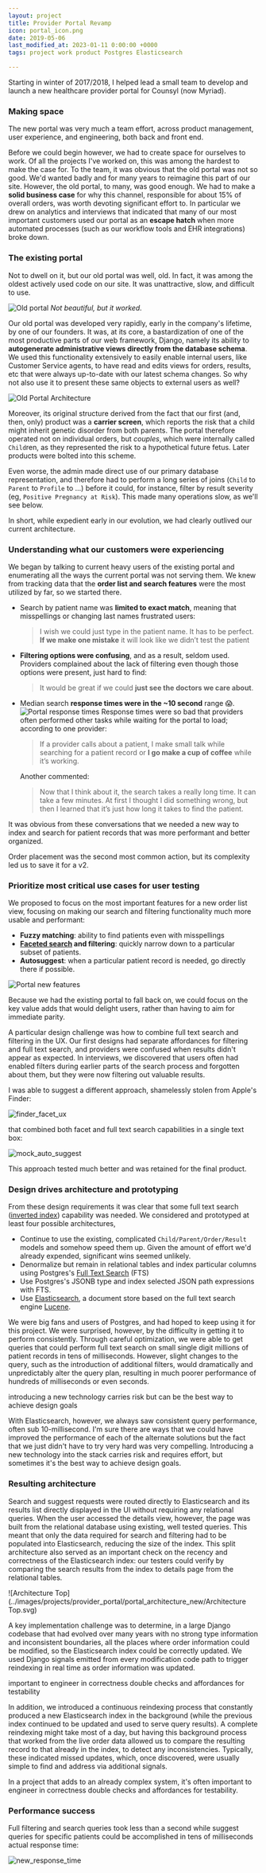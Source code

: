 ```yaml
---
layout: project
title: Provider Portal Revamp
icon: portal_icon.png
date: 2019-05-06
last_modified_at: 2023-01-11 0:00:00 +0000
tags: project work product Postgres Elasticsearch

---
```

Starting in winter of 2017/2018, I helped lead a small team to develop and launch a new healthcare provider portal for Counsyl (now Myriad).  

<!--more-->




### Making space

The new portal was very much a team effort, across product management, user experience, and engineering, both back and front end. 

Before we could begin however, we had to create space for ourselves to work.  Of all the projects I've worked on, this was among the hardest to make the case for.  To the team, it was obvious that the old portal was not so good.  We'd wanted badly and for many years to reimagine this part of our site.  However, the old portal, to many, was good enough.  We had to make a **solid business case** for why this channel, responsible for about 15% of overall orders, was worth devoting significant effort to.  In particular we drew on analytics and interviews that indicated that many of our most important customers used our portal as an **escape hatch** when more automated processes (such as our workflow tools and EHR integrations) broke down.




### The existing portal

Not to dwell on it, but our old portal was well, old.  In fact, it was among the oldest actively used code on our site.  It was unattractive, slow, and difficult to use.

![Old portal](/images/projects/provider_portal/old_provider_portal.png)
*Not beautiful, but it worked.*

Our old portal was developed very rapidly, early in the company's lifetime, by one of our founders.  It was, at its core, a bastardization of one of the most productive parts of our web framework, Django, namely its ability to **autogenerate administrative views directly from the database schema**.  We used this functionality extensively to easily enable internal users, like Customer Service agents, to have read and edits views for orders, results, etc that were always up-to-date with our latest schema changes.  So why not also use it to present these same objects to external users as well?

![Old Portal Architecture](/images/projects/provider_portal/portal_architecture_old.svg)

Moreover, its original structure derived from the fact that our first (and, then, only) product was a **carrier screen**, which reports the risk that a child might inherit genetic disorder from both parents.  The portal therefore operated not on individual orders, but *couples*, which were internally called `Child`ren, as they represented the risk to a hypothetical future fetus. Later products were bolted into this scheme.

Even worse, the admin made direct use of our primary database representation, and therefore had to perform a long series of joins (`Child` to `Parent` to `Profile` to ...) before it could, for instance, filter by result severity (eg, `Positive Pregnancy at Risk`).  This made many operations slow, as we'll see below.

In short, while expedient early in our evolution, we had clearly outlived our current architecture.

### Understanding what our customers were experiencing

We began by talking to current heavy users of the existing portal and enumerating all the ways the current portal was not serving them.  We knew from tracking data that the **order list and search features** were the most utilized by far, so we started there.

* Search by patient name was **limited to exact match**, meaning that misspellings or changing last names frustrated users:
    > I wish we could just type in the patient name. It has to be perfect. **If we make one mistake** it will look like we didn’t test the patient

* **Filtering options were confusing**, and as a result, seldom used.  Providers complained about the lack of filtering even though those options were present, just hard to find:
    > It would be great if we could **just see the doctors we care about**.

* Median search **response times were in the ~10 second** range 😱. 
    ![Portal response times](/images/projects/provider_portal/old_response_time.png)
    Response times were so bad that providers often performed other tasks while waiting for the portal to load; according to one provider:
    > If a provider calls about a patient, I make small talk while searching for a patient record or **I go make a cup of coffee** while it’s working.

    Another commented:
    > Now that I think about it, the search takes a really long time. It can take a few minutes. At first I thought I did something wrong, but then I learned that it’s just how long it takes to find the patient.


It was obvious from these conversations that we needed a new way to index and search for patient records that was more performant and better organized.

Order placement was the second most common action, but its complexity led us to save it for a v2.  


### Prioritize most critical use cases for user testing


We proposed to focus on the most important features for a new order list view, focusing on making our search and filtering functionality much more usable and performant:

* **Fuzzy matching**: ability to find patients even with misspellings
* **[Faceted search](https://stackoverflow.com/questions/5321595/what-is-faceted-search/5374688#5374688) and filtering**: quickly narrow down to a particular subset of patients.
* **Autosuggest**: when a particular patient record is needed, go directly there if possible.

![Portal new features](/images/projects/provider_portal/portal_new_features.svg)

Because we had the existing portal to fall back on, we could focus on the key value adds that would delight users, rather than having to aim for immediate parity.  


A particular design challenge was how to combine full text search and filtering in the UX.  Our first designs had separate affordances for filtering and full text search, and providers were confused when results didn't appear as expected. In interviews, we discovered that users often had enabled filters during earlier parts of the search process and forgotten about them, but they were now filtering out valuable results.

I was able to suggest a different approach, shamelessly stolen from Apple's Finder:

![finder_facet_ux](../images/projects/provider_portal/finder_facet_ux.gif)

 that combined both facet and full text search capabilities in a single text box:

![mock_auto_suggest](../images/projects/provider_portal/mock_auto_suggest.png)

This approach tested much better and was retained for the final product.





### Design drives architecture and prototyping

From these design requirements it was clear that some full text search ([inverted index](https://en.wikipedia.org/wiki/Inverted_index)) capability was needed.  We considered and prototyped at least four possible architectures, 

* Continue to use the existing, complicated `Child/Parent/Order/Result` models and somehow speed them up.  Given the amount of effort we'd already expended, significant wins seemed unlikely.
* Denormalize but remain in relational tables and index particular columns using Postgres's [Full Text Search](https://www.postgresql.org/docs/current/textsearch.html) (FTS)
* Use Postgres's JSONB type and index selected JSON path expressions with FTS.
* Use [Elasticsearch](https://www.elastic.co/enterprise-search), a document store based on the full text search engine [Lucene](https://en.wikipedia.org/wiki/Apache_Lucene).

We were big fans and users of Postgres, and had hoped to keep using it for this project.  We were surprised, however, by the difficulty in getting it to perform consistently.  Through careful optimization, we were able to get queries that could perform full text search on small single digit millions of patient records in tens of milliseconds.  However, slight changes to the query, such as the introduction of additional filters, would dramatically and unpredictably alter the query plan, resulting in much poorer performance of hundreds of milliseconds or even seconds.

<div class="pull-quote-right"><span class="quote">introducing a new technology carries risk but can be the best way to achieve design goals</span></div>

With Elasticsearch, however, we always saw consistent query performance, often sub 10-millisecond.  I'm sure there are ways that we could have improved the performance of each of the alternate solutions but the fact that we just didn't have to try very hard was very compelling.  Introducing a new technology into the stack carries risk and requires effort, but sometimes it's the best way to achieve design goals.



### Resulting architecture

Search and suggest requests were routed directly to Elasticsearch and its results list directly displayed in the UI without requiring any relational queries. When the user accessed the details view, however, the page was built from the relational database using existing, well tested queries.  This meant that only the data required for search and filtering had to be populated into Elasticsearch, reducing the size of the index.  This split architecture also served as an important check on the recency and correctness of the Elasticsearch index: our testers could verify by comparing the search results from the index to details page from the relational tables.

![Architecture Top](../images/projects/provider_portal/portal_architecture_new/Architecture Top.svg)



A key implementation challenge was to determine, in a large Django codebase that had evolved over many years with no strong type information and inconsistent boundaries, all the places where order information could be modified, so the Elasticsearch index could be correctly updated.  We used Django signals emitted from every modification code path to trigger reindexing in real time as order information was updated.

<div class="pull-quote-right"><span class="quote">important to engineer in correctness double checks and affordances for testability</span></div>

In addition, we introduced a continuous reindexing process that constantly produced a new Elasticsearch index in the background (while the previous index continued to be updated and used to serve query results).  A complete reindexing might take most of a day, but having this background process that worked from the live order data allowed us to compare the resulting record to that already in the index, to detect any inconsistencies.  Typically, these indicated missed updates, which, once discovered, were usually simple to find and address via additional signals.

In a project that adds to an already complex system, it's often important to engineer in correctness double checks and affordances for testability.



### Performance success

Full filtering and search queries took less than a second while suggest queries for specific patients could be accomplished in tens of milliseconds actual response time:

![new_response_time](../images/projects/provider_portal/new_response_time.png)



